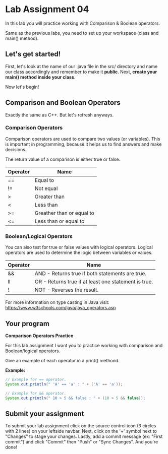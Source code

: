 # Lab Assignment 04

In this lab you will practice working with Comparison & Boolean operators.

Same as the previous labs, you need to set up your workspace (class and main() method).

## Let's get started!

First, let's look at the name of our .java file in the src/ directory and name our class accordingly and remember to make it **public**. Next, **create your main() method inside your class**.

Now let's begin!

## Comparison and Boolean Operators

Exactly the same as C++. But let's refresh anyways. 

### Comparison Operators

Comparison operators are used to compare two values (or variables). This is important in programming, because it helps us to find answers and make decisions.

The return value of a comparison is either true or false.

| Operator | Name |
| ---- | ---- |
| == | Equal to |
| != | Not equal |
| > | Greater than |
| < | Less than |
| >= | Greather than or equal to |
| <= | Less than or equal to |

### Boolean/Logical Operators

You can also test for true or false values with logical operators. Logical operators are used to determine the logic between variables or values.

| Operator | Name |
| ---- | ---- |
| && | AND - Returns true if both statements are true. |
| ll | OR - Returns true if at least one statement is true. |
| ! | NOT - Reverses the result. |


For more information on type casting in Java visit: https://www.w3schools.com/java/java_operators.asp 

## Your program

**Comparison Operators Practice**

For this lab assignment I want you to practice working with comparison and Boolean/logical operators. 

Give an example of each operator in a print() methond.

**Example:**
```java
// Example for == operator.
System.out.println(" 'A' == 'a' : " + ('A' == 'a'));

// Example for && operator.
System.out.println(" 10 > 5 && false : " + (10 > 5 && false));
```

## Submit your assignment

To submit your lab assignment click on the source control icon (3 circles with 2 lines) on your leftside navbar. Next, click on the '+' symbol next to "Changes" to stage your changes. Lastly, add a commit message (ex: "First commit") and click "Commit" then "Push" or "Sync Changes". And you're done!